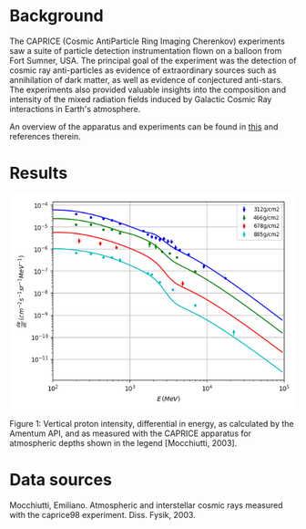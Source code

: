 # Background

The CAPRICE (Cosmic AntiParticle Ring Imaging Cherenkov) experiments saw a suite of particle detection instrumentation flown on a balloon from Fort Sumner, USA. The principal goal of the experiment was the detection of cosmic ray anti-particles as evidence of extraordinary sources such as annihilation of dark matter, as well as evidence of conjectured anti-stars. The experiments also provided valuable insights into the composition and intensity of the mixed radiation fields induced by Galactic Cosmic Ray interactions in Earth's atmosphere.

An overview of the apparatus and experiments can be found in [this](https://arxiv.org/abs/astro-ph/0212253) and references therein.

# Results

![](./protons_mocchiuti.png)

Figure 1: Vertical proton intensity, differential in energy, as calculated by the Amentum API, and as measured with the CAPRICE apparatus for atmospheric depths shown in the legend [Mocchiutti, 2003].

# Data sources 

Mocchiutti, Emiliano. Atmospheric and interstellar cosmic rays measured with the caprice98 experiment. Diss. Fysik, 2003. 